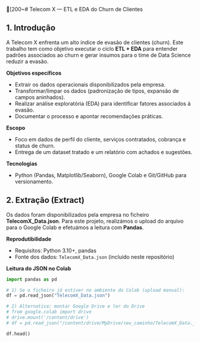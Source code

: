 [200~# Telecom X — ETL e EDA do Churn de Clientes

## 1. Introdução
A Telecom X enfrenta um alto índice de evasão de clientes (churn). Este trabalho tem como objetivo executar o ciclo **ETL + EDA** para entender padrões associados ao churn e gerar insumos para o time de Data Science reduzir a evasão.

**Objetivos específicos**
- Extrair os dados operacionais disponibilizados pela empresa.
- Transformar/limpar os dados (padronização de tipos, expansão de campos aninhados).
- Realizar análise exploratória (EDA) para identificar fatores associados à evasão.
- Documentar o processo e apontar recomendações práticas.

**Escopo**
- Foco em dados de perfil do cliente, serviços contratados, cobrança e status de churn.
- Entrega de um dataset tratado e um relatório com achados e sugestões.

**Tecnologias**
- Python (Pandas, Matplotlib/Seaborn), Google Colab e Git/GitHub para versionamento.
## 2. Extração (Extract)
Os dados foram disponibilizados pela empresa no ficheiro **TelecomX_Data.json**. Para este projeto, realizámos o upload do arquivo para o Google Colab e efetuámos a leitura com **Pandas**.

**Reprodutibilidade**
- Requisitos: Python 3.10+, pandas
- Fonte dos dados: `TelecomX_Data.json` (incluído neste repositório)

**Leitura do JSON no Colab**
```python
import pandas as pd

# 1) Se o ficheiro já estiver no ambiente do Colab (upload manual):
df = pd.read_json("TelecomX_Data.json")

# 2) Alternativa: montar Google Drive e ler do Drive
# from google.colab import drive
# drive.mount('/content/drive')
# df = pd.read_json("/content/drive/MyDrive/seu_caminho/TelecomX_Data.json")

df.head()

